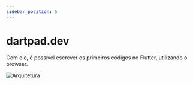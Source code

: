 ```yaml
---
sidebar_position: 5
---
```


# dartpad.dev

Com ele, é possível escrever os primeiros códigos no Flutter, utilizando o browser.

![Arquitetura](/img/dartpad.dev.png)